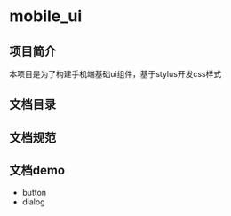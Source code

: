 # mobile_ui


## 项目简介

本项目是为了构建手机端基础ui组件，基于stylus开发css样式


## 文档目录
## 文档规范
## 文档demo
* button
* dialog